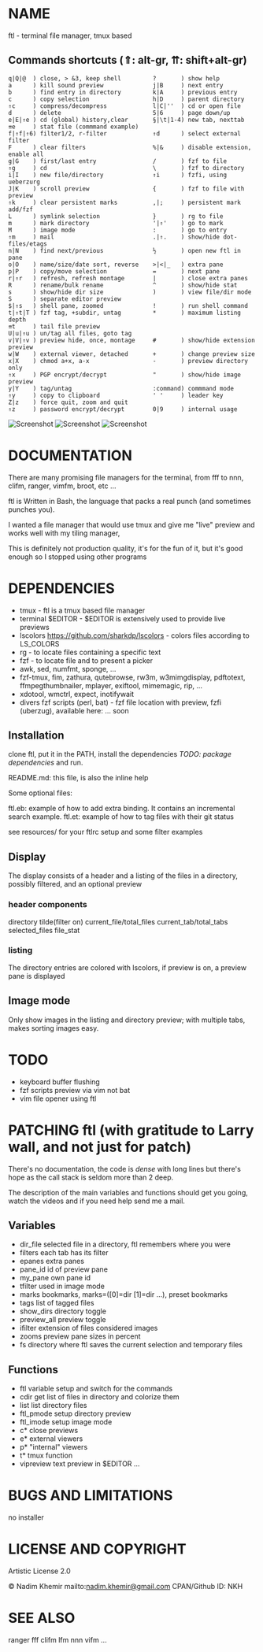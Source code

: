 # NAME

ftl - terminal file manager, tmux based

## Commands shortcuts (⇑: alt-gr, ⇈: shift+alt-gr)
```
q|Q|@  ) close, > &3, keep shell         ?       ) show help
a      ) kill sound preview              j|B     ) next entry
b      ) find entry in directory         k|A     ) previous entry
c      ) copy selection                  h|D     ) parent directory
⇑c     ) compress/decompress             l|C|''  ) cd or open file
d      ) delete                          5|6     ) page down/up
e|E|⇑e ) cd (global) history,clear       §|\t|1-4) new tab, nexttab
⇈e     ) stat file (commmand example)
f|⇑f|⇑6) filter1/2, r-filter             ⇑d      ) select external filter
F      ) clear filters                   %|&     ) disable extension, enable all
g|G    ) first/last entry                /       ) fzf to file
⇑g     ) cd                              \       ) fzf to directory
i|I    ) new file/directory              ⇑i      ) fzfi, using ueberzurg
J|K    ) scroll preview                  {       ) fzf to file with preview
⇑k     ) clear persistent marks          ,|;     ) persistent mark add/fzf
L      ) symlink selection               }       ) rg to file
m      ) mark directory                  '|⇑'    ) go to mark
M      ) image mode                      :       ) go to entry
⇑m     ) mail                            .|⇑.    ) show/hide dot-files/etags
n|N    ) find next/previous              ½       ) open new ftl in pane
o|O    ) name/size/date sort, reverse    >|<|_   ) extra pane
p|P    ) copy/move selection             =       ) next pane
r|⇑r   ) refresh, refresh montage        |       ) close extra panes
R      ) rename/bulk rename              ^       ) show/hide stat
s      ) show/hide dir size              )       ) view file/dir mode
S      ) separate editor preview          
$|⇑s   ) shell pane, zoomed              !       ) run shell command
t|⇑t|T ) fzf tag, +subdir, untag         *       ) maximum listing depth
⇈t     ) tail file preview
U|u|⇑u ) un/tag all files, goto tag
v|V|⇑v ) preview hide, once, montage     #       ) show/hide extension preview
w|W    ) external viewer, detached       +       ) change preview size
x|X    ) chmod a+x, a-x                  -       ) preview directory only
⇑x     ) PGP encrypt/decrypt             "       ) show/hide image preview
y|Y    ) tag/untag                       :command) commmand mode 
⇑y     ) copy to clipboard               ' '     ) leader key
Z|z    ) force quit, zoom and quit
⇑z     ) password encrypt/decrypt        0|9     ) internal usage

```

![Screenshot](https://raw.github.com/nkh/ftl/master/screenshots/ftl.png)
![Screenshot](https://raw.github.com/nkh/ftl/master/screenshots/image_preview.png)
![Screenshot](https://raw.github.com/nkh/ftl/master/screenshots/tiled.png)

# DOCUMENTATION

There are many promising file managers for the terminal, from fff to nnn, clifm, ranger, vimfm, broot, etc ... 

ftl is Written in Bash, the language that packs a real punch (and sometimes punches you).

I wanted a file manager that would use tmux and give me "live" preview and works well with my tiling manager,

This is definitely not production quality, it's for the fun of it, but it's good enough so I stopped using other programs

# DEPENDENCIES

- tmux     - ftl is a tmux based file manager
- terminal $EDITOR - $EDITOR is extensively used to provide live previews
- lscolors <https://github.com/sharkdp/lscolors> - colors files according to LS_COLORS
- rg       - to locate files containing a specific text
- fzf      - to locate file and to present a picker
- awk, sed, numfmt, sponge, ...
- fzf-tmux, fim, zathura, qutebrowse, rw3m, w3mimgdisplay, pdftotext, ffmpegthumbnailer, mplayer, exiftool, mimemagic, rip, ...
- xdotool, wmctrl, expect, inotifywait
- divers fzf scripts (perl, bat) - fzf file location with preview, fzfi (uberzug), available here: ... soon

## Installation

clone ftl, put it in the PATH, install the dependencies *TODO: package dependencies* and run.

README.md: this file, is also the inline help

Some optional files:

ftl.eb: example of how to add extra binding. It contains an incremental search example.
ftl.et: example of how to tag files with their git status

see resources/ for your ftlrc setup and some filter examples

## Display

The display consists of a header and a listing of the files in a directory, possibly filtered, and an optional preview

### header components

directory tilde(filter on) current_file/total_files current_tab/total_tabs selected_files file_stat

### listing

The directory entries are colored with lscolors, if preview is on, a preview pane is displayed

## Image mode

Only show images in the listing and directory preview; with multiple tabs, makes sorting images easy.

# TODO

- keyboard buffer flushing
- fzf scripts preview via vim not bat
- vim file opener using ftl
 
# PATCHING ftl (with gratitude to Larry wall, and not just for patch)

There's no documentation, the code is *dense* with long lines but there's hope as
the call stack is seldom more than 2 deep.

The description of the main variables and functions should get you going, watch the
videos and if you need help send me a mail.

## Variables

- dir_file    selected file in a directory, ftl remembers where you were
- filters     each tab has its filter
- epanes      extra panes 
- pane_id     id of preview pane
- my_pane     own pane id
- tfilter     used in image mode
- marks       bookmarks, marks=([0]=dir [1]=dir ...), preset bookmarks
- tags        list of tagged files
- show_dirs   directory toggle
- preview_all preview toggle
- ifilter     extension of files considered images
- zooms       preview pane sizes in percent
- fs          directory where ftl saves the current selection and temporary files

## Functions

- ftl       variable setup and switch for the commands
- cdir      get list of files in directory and colorize them
- list      list directory files
- ftl_pmode setup directory preview
- ftl_imode setup image mode
- c*        close previews
- e*        external viewers
- p*        "internal" viewers
- t*        tmux function
- vipreview text preview in $EDITOR
...

# BUGS AND LIMITATIONS

no installer

# LICENSE AND COPYRIGHT

Artistic License 2.0

© Nadim Khemir
mailto:nadim.khemir@gmail.com
CPAN/Github ID: NKH

# SEE ALSO

ranger
fff
clifm
lfm
nnn
vifm
...
